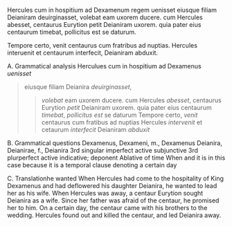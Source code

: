 Hercules cum in hospitium ad Dexamenum regem uenisset eiusque filiam Deianiram deuirginasset, volebat eam uxorem ducere. cum Hercules abesset, centaurus Eurytion petit Deianiram uxorem. quia pater eius centaurum timebat, pollicitus est se daturum.

Tempore certo, venit centaurus cum fratribus ad nuptias. Hercules interuenit et centaurum interfecit, Deianiram abduxit.

A. Grammatical analysis
Herculues cum in hospitium ad Dexamenus *uenisset*
>eiusque filiam Deianira *deuirginasset*,
>>*volebat* eam uxorem ducere.
cum Hercules *abesset*,
>centaurus Eurytion *petit* Deianiram uxorem.
quia pater eius centaurum *timebat*,
>*pollicitus est* se daturum
Tempore certo, 
>*venit* centaurus cum fratibus ad nuptias
Hercules *intervenit*
>et cetaurum *interfecit*
>>Deianiram *abduxit*

B. Grammatical questions
Dexamenus, Dexameni, m., Dexamenus
Deianira, Deianirae, f., Deianira 
3rd singular imperfect active subjunctive
3rd plurperfect active indicative; deponent
Ablative of time When and it is in this case because it is a temporal clause denoting a certain day

C. Translationhe wanted
When Hercules had come to the hospitality of King Dexamenus and had deflowered his daughter Deianira, he wanted to lead her as his wife. When Hercules was away, a centaur Eurytion sought Deianira as a wife. Since her father was afraid of the centaur, he promised her to him. On a certain day, the centaur came with his brothers to the wedding. Hercules found out and killed the centaur, and led Deianira away. 

